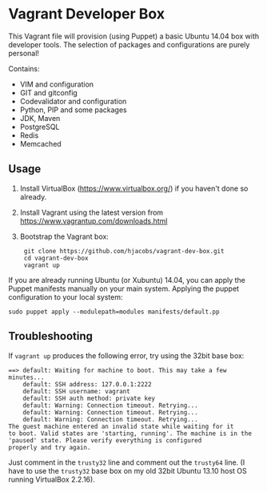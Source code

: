 Vagrant Developer Box
=====================

This Vagrant file will provision (using Puppet) a basic Ubuntu 14.04 box with developer tools.
The selection of packages and configurations are purely personal!

Contains:

* VIM and configuration
* GIT and gitconfig
* Codevalidator and configuration
* Python, PIP and some packages
* JDK, Maven
* PostgreSQL
* Redis
* Memcached

Usage
-----

1. Install VirtualBox (https://www.virtualbox.org/) if you haven't done so already.
2. Install Vagrant using the latest version from https://www.vagrantup.com/downloads.html
3. Bootstrap the Vagrant box:

        git clone https://github.com/hjacobs/vagrant-dev-box.git
        cd vagrant-dev-box
        vagrant up

If you are already running Ubuntu (or Xubuntu) 14.04, you can apply the Puppet manifests manually on your main system.
Applying the puppet configuration to your local system:

    sudo puppet apply --modulepath=modules manifests/default.pp

Troubleshooting
---------------

If `vagrant up` produces the following error, try using the 32bit base box:

    ==> default: Waiting for machine to boot. This may take a few minutes...
        default: SSH address: 127.0.0.1:2222
        default: SSH username: vagrant
        default: SSH auth method: private key
        default: Warning: Connection timeout. Retrying...
        default: Warning: Connection timeout. Retrying...
        default: Warning: Connection timeout. Retrying...
    The guest machine entered an invalid state while waiting for it
    to boot. Valid states are 'starting, running'. The machine is in the
    'paused' state. Please verify everything is configured
    properly and try again.

Just comment in the `trusty32` line and comment out the `trusty64` line.
(I have to use the `trusty32` base box on my old 32bit Ubuntu 13.10 host OS running VirtualBox 2.2.16).
